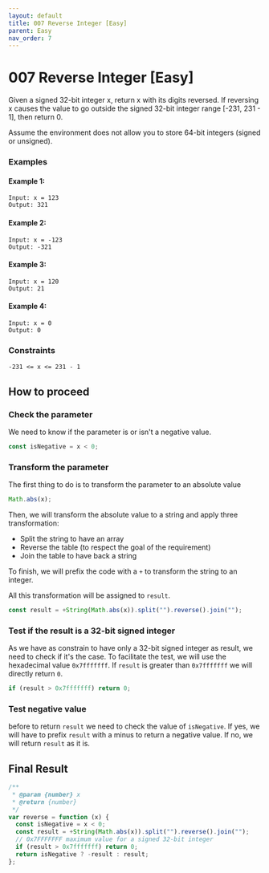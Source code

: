 ```yaml
---
layout: default
title: 007 Reverse Integer [Easy]
parent: Easy
nav_order: 7
---
```


# 007 Reverse Integer [Easy]

Given a signed 32-bit integer x, return x with its digits reversed. If reversing x causes the value to go outside the signed 32-bit integer range [-231, 231 - 1], then return 0.

Assume the environment does not allow you to store 64-bit integers (signed or unsigned).

### Examples

#### Example 1:

```
Input: x = 123
Output: 321
```

#### Example 2:

```
Input: x = -123
Output: -321
```

#### Example 3:

```
Input: x = 120
Output: 21
```

#### Example 4:

```
Input: x = 0
Output: 0
```

### Constraints

```
-231 <= x <= 231 - 1
```

## How to proceed

### Check the parameter

We need to know if the parameter is or isn't a negative value.

```javascript
const isNegative = x < 0;
```

### Transform the parameter

The first thing to do is to transform the parameter to an absolute value

```javascript
Math.abs(x);
```

Then, we will transform the absolute value to a string and apply three transformation:

- Split the string to have an array
- Reverse the table (to respect the goal of the requirement)
- Join the table to have back a string

To finish, we will prefix the code with a `+` to transform the string to an integer.

All this transformation will be assigned to `result`.

```javascript
const result = +String(Math.abs(x)).split("").reverse().join("");
```

### Test if the result is a 32-bit signed integer

As we have as constrain to have only a 32-bit signed integer as result, we need to check if it's the case.
To facilitate the test, we will use the hexadecimal value `0x7fffffff`.
If `result` is greater than `0x7fffffff` we will directly return `0`.

```javascript
if (result > 0x7fffffff) return 0;
```

### Test negative value

before to return `result` we need to check the value of `isNegative`.
If yes, we will have to prefix `result` with a minus to return a negative value.
If no, we will return `result` as it is.

## Final Result

```javascript
/**
 * @param {number} x
 * @return {number}
 */
var reverse = function (x) {
  const isNegative = x < 0;
  const result = +String(Math.abs(x)).split("").reverse().join("");
  // 0x7FFFFFFF maximum value for a signed 32-bit integer
  if (result > 0x7fffffff) return 0;
  return isNegative ? -result : result;
};
```

